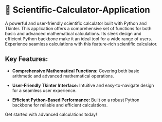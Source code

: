 #  🧮  Scientific-Calculator-Application

<p>A powerful and user-friendly scientific calculator built with Python and Tkinter. This application offers a comprehensive set of functions for both basic and advanced mathematical calculations. Its sleek design and efficient Python backbone make it an ideal tool for a wide range of users. Experience seamless calculations with this feature-rich scientific calculator. </p>

## Key Features:

- **Comprehensive Mathematical Functions:** Covering both basic arithmetic and advanced mathematical operations.

- **User-Friendly Tkinter Interface:** Intuitive and easy-to-navigate design for a seamless user experience.

- **Efficient Python-Based Performance:** Built on a robust Python backbone for reliable and efficient calculations.

Get started with advanced calculations today!
